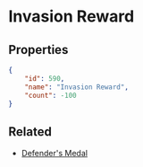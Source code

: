 # Invasion Reward

<no description available>

## Properties

```json
{
    "id": 590,
    "name": "Invasion Reward",
    "count": -100
}
```

## Related

- [Defender's Medal](../items/495-defender-s-medal.md)

